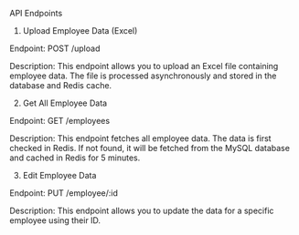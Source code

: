 API Endpoints
1. Upload Employee Data (Excel)

Endpoint: POST /upload

Description: This endpoint allows you to upload an Excel file containing employee data. The file is processed asynchronously and stored in the database and Redis cache.

2. Get All Employee Data

Endpoint: GET /employees

Description: This endpoint fetches all employee data. The data is first checked in Redis. If not found, it will be fetched from the MySQL database and cached in Redis for 5 minutes.

3. Edit Employee Data

Endpoint: PUT /employee/:id

Description: This endpoint allows you to update the data for a specific employee using their ID.
